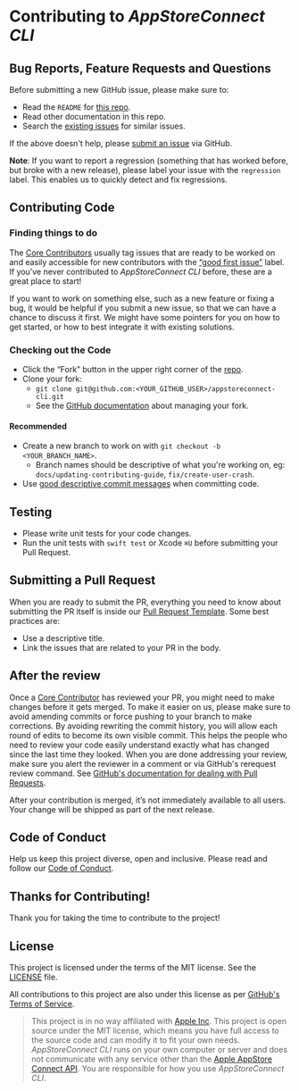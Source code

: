 # Contributing to _AppStoreConnect CLI_

## Bug Reports, Feature Requests and Questions

Before submitting a new GitHub issue, please make sure to:

- Read the `README` for [this repo][readme].
- Read other documentation in this repo.
- Search the [existing issues][issues] for similar issues.

If the above doesn't help, please [submit an issue][new-issue] via GitHub.

**Note**: If you want to report a regression (something that has worked before, but broke with a new release), please label your issue with the `regression` label. This enables us to quickly detect and fix regressions.

## Contributing Code

### Finding things to do

The [Core Contributors][core-contributor] usually tag issues that are ready to be worked on and easily accessible for new contributors with the [“good first issue”][good-first-issue] label. If you’ve never contributed to _AppStoreConnect CLI_ before, these are a great place to start!

If you want to work on something else, such as a new feature or fixing a bug, it would be helpful if you submit a new issue, so that we can have a chance to discuss it first. We might have some pointers for you on how to get started, or how to best integrate it with existing solutions.

### Checking out the Code

- Click the “Fork” button in the upper right corner of the [repo][repo].
- Clone your fork:
  - `git clone git@github.com:<YOUR_GITHUB_USER>/appstoreconnect-cli.git`
  - See the [GitHub documentation][fork-docs] about managing your fork.

#### Recommended

- Create a new branch to work on with `git checkout -b <YOUR_BRANCH_NAME>`.
  - Branch names should be descriptive of what you're working on, eg: `docs/updating-contributing-guide`, `fix/create-user-crash`.
- Use [good descriptive commit messages][commit-messages] when committing code.

## Testing

- Please write unit tests for your code changes. 
- Run the unit tests with `swift test` or Xcode `⌘U` before submitting your Pull Request.

## Submitting a Pull Request

When you are ready to submit the PR, everything you need to know about submitting the PR itself is inside our [Pull Request Template][pr-template]. Some best practices are:

- Use a descriptive title.
- Link the issues that are related to your PR in the body.

## After the review

Once a [Core Contributor][core-contributor] has reviewed your PR, you might need to make changes before it gets merged. To make it easier on us, please make sure to avoid amending commits or force pushing to your branch to make corrections. By avoiding rewriting the commit history, you will allow each round of edits to become its own visible commit. This helps the people who need to review your code easily understand exactly what has changed since the last time they looked. When you are done addressing your review, make sure you alert the reviewer in a comment or via GitHub's rerequest review command. See [GitHub's documentation for dealing with Pull Requests][pr-docs].

After your contribution is merged, it’s not immediately available to all users. Your change will be shipped as part of the next release.

## Code of Conduct

Help us keep this project diverse, open and inclusive. Please read and follow our [Code of Conduct][code-of-conduct].

## Thanks for Contributing!

Thank you for taking the time to contribute to the project!

## License

This project is licensed under the terms of the MIT license. See the [LICENSE][license] file. 

All contributions to this project are also under this license as per [GitHub's Terms of Service][github-terms-contribution].

> This project is in no way affiliated with [Apple Inc][apple]. This project is open source under the MIT license, which means you have full access to the source code and can modify it to fit your own needs. _AppStoreConnect CLI_ runs on your own computer or server and does not communicate with any service other than the [Apple AppStore Connect API](appstore-connect-api). You are responsible for how you use _AppStoreConnect CLI_.

<!-- Links: -->
[readme]: https://github.com/ittybittyapps/appstoreconnect-cli#readme
[issues]: https://github.com/ittybittyapps/appstoreconnect-cli/issues
[new-issue]: https://github.com/ittybittyapps/appstoreconnect-cli/issues/new/choose
[github-terms-contribution]: https://help.github.com/en/github/site-policy/github-terms-of-service#6-contributions-under-repository-license
[code-of-conduct]: CODE_OF_CONDUCT.md
[core-contributor]: CORE_CONTRIBUTOR.md
[license]: LICENSE
[vision]: VISION.md
[apple]: https://apple.com
[appstore-connect-api]: https://developer.apple.com/app-store-connect/api/
[good-first-issue]: https://github.com/ittybittyapps/appstoreconnect-cli/labels/good%20first%20issue
[repo]: https://github.com/ittybittyapps/appstoreconnect-cli
[commit-messages]: https://chris.beams.io/posts/git-commit/
[fork-docs]: https://help.github.com/articles/working-with-forks/
[pr-template]: .github/PULL_REQUEST_TEMPLATE.md
[pr-docs]: https://help.github.com/en/github/collaborating-with-issues-and-pull-requests/requesting-a-pull-request-review

